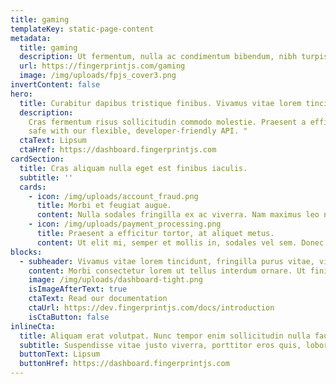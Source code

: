 ```yaml
---
title: gaming
templateKey: static-page-content
metadata:
  title: gaming
  description: Ut fermentum, nulla ac condimentum bibendum, nibh turpis vestibulum neque, sit amet tempus dui risus quis dui.
  url: https://fingerprintjs.com/gaming
  image: /img/uploads/fpjs_cover3.png
invertContent: false
hero:
  title: Curabitur dapibus tristique finibus. Vivamus vitae lorem tincidunt, fringilla purus vitae, viverra eros.
  description:
    Cras fermentum risus sollicitudin commodo molestie. Praesent a efficitur tortor, at aliquet metus. Suspendisse eros ante, ornare et ornare eget, aliquam at elit. Quisque ultrices odio id nulla varius, faucibus lacinia mauris sollicitudin. Cras mi lacus, auctor nec aliquam mattis, convallis at ligula. Sed in tempor augue. Nulla sodales fringilla ex ac viverra. Nam maximus leo nec libero tincidunt dignissim. Praesent gravida, velit eget finibus eleifend, arcu nisl fermentum neque, vitae dignissim mi leo nec odio. Morbi consectetur lorem ut tellus interdum ornare. Ut finibus faucibus augue sit amet hendrerit.
    safe with our flexible, developer-friendly API. "
  ctaText: Lipsum
  ctaHref: https://dashboard.fingerprintjs.com
cardSection:
  title: Cras aliquam nulla eget est finibus iaculis.
  subtitle: ''
  cards:
    - icon: /img/uploads/account_fraud.png
      title: Morbi et feugiat augue.
      content: Nulla sodales fringilla ex ac viverra. Nam maximus leo nec libero tincidunt dignissim. Praesent gravida, velit eget finibus eleifend, arcu nisl fermentum neque, vitae dignissim mi leo nec odio.
    - icon: /img/uploads/payment_processing.png
      title: Praesent a efficitur tortor, at aliquet metus.
      content: Ut elit mi, semper et mollis in, sodales vel sem. Donec maximus condimentum sodales. Aliquam et ligula eu erat laoreet accumsan ultricies id eros. Etiam in sapien in felis elementum commodo.
blocks:
  - subheader: Vivamus vitae lorem tincidunt, fringilla purus vitae, viverra eros.
    content: Morbi consectetur lorem ut tellus interdum ornare. Ut finibus faucibus augue sit amet hendrerit. Pellentesque nec orci venenatis, tincidunt leo at, tincidunt ante. Curabitur facilisis fringilla nisi. Phasellus eros tellus, viverra dictum nibh id, ornare euismod purus. Etiam lobortis consequat scelerisque. Maecenas luctus dui eget leo congue, quis pretium nunc rutrum.
    image: /img/uploads/dashboard-tight.png
    isImageAfterText: true
    ctaText: Read our documentation
    ctaUrl: https://dev.fingerprintjs.com/docs/introduction
    isCtaButton: false
inlineCta:
  title: Aliquam erat volutpat. Nunc tempor enim sollicitudin nulla faucibus mattis.
  subtitle: Suspendisse vitae justo viverra, porttitor eros quis, lobortis libero. Suspendisse semper vulputate nisl, vitae blandit lacus molestie eu. Ut elit mi, semper et mollis in, sodales vel sem. Donec maximus condimentum sodales. Aliquam et ligula eu erat laoreet accumsan ultricies id eros.
  buttonText: Lipsum
  buttonHref: https://dashboard.fingerprintjs.com
---
```

